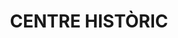 ---
layout: patrimoni-details
title:  "CENTRE HISTÒRIC"
alt_title: "Casc Antic"
class: "EPA"
area: 115765.47
protection: null
addition_date: null
cat_code: null
cbp_code: "PA CH01"
image: "Centre_Historic.jpg"
card: null
collections: ["patrimoni-arqueologic-i-paleontologic"]
coordinates:
  - group1:
        - [1.459674899942919, 42.359267830334325]
        - [1.461532908588169, 42.3590849657745]
        - [1.463063551821109, 42.358954505718252]
        - [1.462952852165412, 42.358364895842939]
        - [1.462721558667639, 42.358315500926317]
        - [1.462736941477294, 42.358051585165391]
        - [1.462714470783192, 42.357927293779746]
        - [1.462706139868335, 42.35762235194467]
        - [1.462710822362381, 42.357534203738183]
        - [1.462715092645996, 42.357445121194196]
        - [1.462740421464667, 42.357136460235743]
        - [1.462757676452843, 42.356938874626081]
        - [1.462777525246713, 42.35680418532241]
        - [1.462713524096813, 42.356592714404812]
        - [1.46253933033466, 42.356250811611716]
        - [1.462399662729666, 42.355984771277363]
        - [1.462330956272725, 42.355870351468134]
        - [1.462302271305684, 42.355785143565605]
        - [1.462284264944478, 42.355688752925147]
        - [1.462324698151711, 42.355657359421862]
        - [1.462346975726352, 42.355547675890946]
        - [1.462198388258868, 42.355337617984063]
        - [1.461929393769427, 42.354959087046467]
        - [1.461746003251546, 42.354689661991024]
        - [1.461536246776822, 42.354455410950585]
        - [1.461434600285607, 42.354352959469587]
        - [1.461389801017858, 42.354237121133437]
        - [1.461175390587386, 42.354262427187223]
        - [1.460940555955587, 42.354233774662497]
        - [1.460472188781244, 42.355312116634849]
        - [1.459934595001949, 42.356425703414942]
        - [1.459718450665577, 42.356599827805518]
        - [1.459506757812223, 42.357153964659169]
        - [1.459354245417265, 42.357582206414513]
        - [1.459246395459238, 42.357878302676625]
        - [1.459193558362156, 42.358039429341112]
        - [1.459217055350504, 42.358187206278281]
        - [1.459236233566991, 42.358472050571507]
        - [1.459236897726531, 42.358599237195762]
        - [1.459629149442993, 42.359038156487181]
        - [1.459674899942919, 42.359267830334325]
---